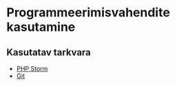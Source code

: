 # Programmeerimisvahendite kasutamine

## Kasutatav tarkvara
- [PHP Storm](https://www.jetbrains.com/phpstorm/)
- [Git](https://git-scm.com/)